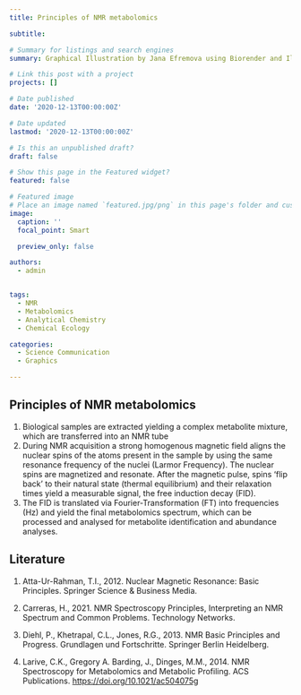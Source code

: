 ```yaml
---
title: Principles of NMR metabolomics 

subtitle:

# Summary for listings and search engines
summary: Graphical Illustration by Jana Efremova using Biorender and Illustrator

# Link this post with a project
projects: []

# Date published
date: '2020-12-13T00:00:00Z'

# Date updated
lastmod: '2020-12-13T00:00:00Z'

# Is this an unpublished draft?
draft: false

# Show this page in the Featured widget?
featured: false

# Featured image
# Place an image named `featured.jpg/png` in this page's folder and customize its options here.
image:
  caption: ''
  focal_point: Smart

  preview_only: false

authors:
  - admin


tags:
  - NMR
  - Metabolomics
  - Analytical Chemistry
  - Chemical Ecology

categories:
  - Science Communication
  - Graphics

---
```


## Principles of NMR metabolomics 

1) Biological samples are extracted yielding a complex metabolite mixture, which are transferred into an NMR tube 
2) During NMR acquisition a strong homogenous magnetic field aligns the nuclear spins of the atoms present in the sample by using the same resonance frequency of the nuclei (Larmor Frequency). The nuclear spins are magnetized and resonate. After the magnetic pulse, spins ‘flip back’ to their natural state (thermal equilibrium) and their relaxation times yield a measurable signal, the free induction decay (FID). 
3) The FID is translated via Fourier-Transformation (FT) into frequencies (Hz) and yield the final metabolomics spectrum, which can be processed and analysed for metabolite identification and abundance analyses.

## Literature
1. Atta-Ur-Rahman, T.I., 2012. Nuclear Magnetic Resonance: Basic Principles. Springer Science & Business Media.

2. Carreras, H., 2021. NMR Spectroscopy Principles, Interpreting an NMR Spectrum and Common Problems. Technology Networks.

3. Diehl, P., Khetrapal, C.L., Jones, R.G., 2013. NMR Basic Principles and Progress. Grundlagen und Fortschritte. Springer Berlin Heidelberg.

4. Larive, C.K., Gregory A.  Barding, J., Dinges, M.M., 2014. NMR Spectroscopy for Metabolomics and Metabolic Profiling. ACS Publications. https://doi.org/10.1021/ac504075g
